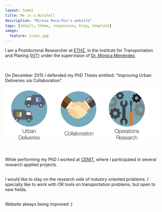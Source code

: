 ```yaml
---
layout: home2
title: Me in a Nutshell
description: "Mireia Roca-Riu's website"
tags: [Jekyll, theme, responsive, blog, template]
image:
  feature: trees.jpg
---
```


I am a Postdoctoral Researcher at [ETHZ](https://www.ethz.ch/en.html), in the Institute for Transportation and Planing ([IVT](http://www.ivt.ethz.ch/index_EN)) under the supervision of [Dr. Mónica Menéndez](http://www.ivt.ethz.ch/people/mmenendez/index_EN).
<br/>  
<br/>

On December 2015 I defended my PhD Thesis entitled: "Improving Urban Deliveries via Collaboration".
<br/>


![alt text](/images/Tesis.png "Scheme Thesis") <br/>
<br/>
<br/>

While performing my PhD I worked at [CENIT](http://cenit.upc.edu/), where I participated in several research applied projects.<br/>
<br/>

I would like to stay on the research side of industry oriented problems.
I specially like to work with OR tools on transportation problems, but open to new fields. <br/>
<br/>

Website always being improved :)

